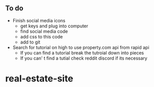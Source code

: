 ## To do

- Finish social media icons
  - get keys and plug into computer
  - find social media code
  - add css to this code
  - add to git
- Search for tutorial on high to use property.com api from rapid api 
  - If you can find a tutorial break the tutroial down into pieces
  - If you can' t find a tutial check reddit discord if its necessary


# real-estate-site
 
